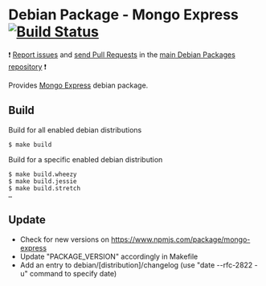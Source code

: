 # Debian Package - Mongo Express [![Build Status](https://travis-ci.org/manala/debian-package-mongo-express.svg?branch=master)](https://travis-ci.org/manala/debian-package-mongo-express)

:exclamation: [Report issues](https://github.com/manala/debian-packages/issues) and [send Pull Requests](https://github.com/manala/debian-packages/pulls) in the [main Debian Packages repository](https://github.com/manala/debian-packages) :exclamation:

Provides [Mongo Express](https://github.com/mongo-express/mongo-express) debian package.

## Build

Build for all enabled debian distributions

```
$ make build
```

Build for a specific enabled debian distribution

```
$ make build.wheezy
$ make build.jessie
$ make build.stretch
…
```

## Update

* Check for new versions on https://www.npmjs.com/package/mongo-express
* Update "PACKAGE_VERSION" accordingly in Makefile
* Add an entry to debian/[distribution]/changelog (use "date --rfc-2822 -u" command to specify date)
